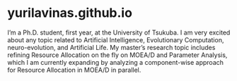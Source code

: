 # yurilavinas.github.io

I’m a Ph.D. student, first year, at the University of Tsukuba. I am very excited about any topic related to Artificial Intelligence, Evolutionary Computation, neuro-evolution, and Artificial Life. My master’s research topic includes refining Resource Allocation on the fly on MOEA/D and Parameter Analysis, which I am currently expanding by analyzing a component-wise approach for Resource Allocation in MOEA/D in parallel.
